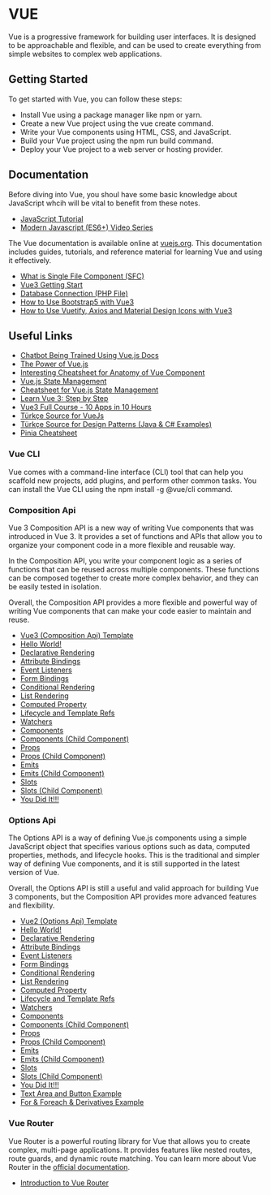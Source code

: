# VUE

Vue is a progressive framework for building user interfaces. It is designed to be approachable and flexible, and can be used to create everything from simple websites to complex web applications.

## Getting Started

To get started with Vue, you can follow these steps:

- Install Vue using a package manager like npm or yarn.
- Create a new Vue project using the vue create command.
- Write your Vue components using HTML, CSS, and JavaScript.
- Build your Vue project using the npm run build command.
- Deploy your Vue project to a web server or hosting provider.

## Documentation

Before diving into Vue, you shoul have some basic knowledge about JavaScript whcih will be vital to benefit from these notes.

- [JavaScript Tutorial](https://www.koderhq.com/tutorial/javascript/)
- [Modern Javascript (ES6+) Video Series](https://www.youtube.com/watch?v=4ynLm0TaK1w&list=PLFAU47Id44XElZTM3G8S8YydhPbfAJ-N0)

The Vue documentation is available online at [vuejs.org](vuejs.org). This documentation includes guides, tutorials, and reference material for learning Vue and using it effectively.

- [What is Single File Component (SFC)](./single.file.components.md)
- [Vue3 Getting Start](./vue3.md)
- [Database Connection (PHP File)](./db.connection.php)
- [How to Use Bootstrap5 with Vue3](./using.bootstrap5.with.vue3.md)
- [How to Use Vuetify, Axios and Material Design Icons with Vue3](./using.vuetify.axios.and.mdi.with.vue3.md)

## Useful Links

- [Chatbot Being Trained Using Vue.js Docs](https://chatthing.ai/bots/a2625c1a-8012-42dc-b87d-10e3f0196306)
- [The Power of Vue.js](https://www.addwebsolution.com/blog/vuejs-frontend-development)
- [Interesting Cheatsheet for Anatomy of Vue Component](https://miro.medium.com/v2/resize:fit:1200/1*C4A0g1KYpa_olbSJcxAEBA.png)
- [Vue.js State Management](https://icarusgk.hashnode.dev/state-management-in-vue-3)
- [Cheatsheet for Vue.js State Management](https://pbs.twimg.com/media/F0e5OsoWAAEMqnm?format=jpg&name=medium)
- [Learn Vue 3: Step by Step](https://laracasts.com/series/learn-vue-3-step-by-step)
- [Vue3 Full Course - 10 Apps in 10 Hours](https://morioh.com/p/e60283635986?f=5c21fb01c16e2556b555ab32)
- [Türkçe Source for VueJs](https://medium.com/kocsistem/vue-js-t%C3%BCrk%C3%A7e-kaynak-cbb1d0d73490)
- [Türkçe Source for Design Patterns (Java & C# Examples)](https://github.com/yusufyilmazfr/tasarim-desenleri-turkce-kaynak)
- [Pinia Cheatsheet](https://pbs.twimg.com/media/FrgsHvqWcAEN9Ka?format=jpg&name=900x900)

### Vue CLI

Vue comes with a command-line interface (CLI) tool that can help you scaffold new projects, add plugins, and perform other common tasks. You can install the Vue CLI using the npm install -g @vue/cli command.

### Composition Api

Vue 3 Composition API is a new way of writing Vue components that was introduced in Vue 3. It provides a set of functions and APIs that allow you to organize your component code in a more flexible and reusable way.

In the Composition API, you write your component logic as a series of functions that can be reused across multiple components. These functions can be composed together to create more complex behavior, and they can be easily tested in isolation.

Overall, the Composition API provides a more flexible and powerful way of writing Vue components that can make your code easier to maintain and reuse.

- [Vue3 (Composition Api) Template](./composition.api/00.vue3.template.vue)
- [Hello World!](./composition.api/01.hello.world.vue)
- [Declarative Rendering](./composition.api/02.declarative.rendering.vue)
- [Attribute Bindings](./composition.api/03.attribute.bindings.vue)
- [Event Listeners](./composition.api/04.event.listeners.vue)
- [Form Bindings](./composition.api/05.form.bindings.vue)
- [Conditional Rendering](./composition.api/06.conditional.rendering.vue)
- [List Rendering](./composition.api/07.list.rendering.vue)
- [Computed Property](./composition.api/08.computed.property.vue)
- [Lifecycle and Template Refs](./composition.api/09.lifecycle.and.template.refs.vue)
- [Watchers](./composition.api/10.watchers.vue)
- [Components](./composition.api/11.components.vue)
- [Components (Child Component)](./composition.api/11.child.comp.vue)
- [Props](./composition.api/12.props.vue)
- [Props (Child Component)](./composition.api/12.child.comp.vue)
- [Emits](./composition.api/13.emits.vue)
- [Emits (Child Component)](./composition.api/13.child.comp.vue)
- [Slots](./composition.api/14.slots.vue)
- [Slots (Child Component)](./composition.api/14.child.comp.vue)
- [You Did It!!!](./composition.api/15.you.did.it.vue)

### Options Api

The Options API is a way of defining Vue.js components using a simple JavaScript object that specifies various options such as data, computed properties, methods, and lifecycle hooks. This is the traditional and simpler way of defining Vue components, and it is still supported in the latest version of Vue.

Overall, the Options API is still a useful and valid approach for building Vue 3 components, but the Composition API provides more advanced features and flexibility.

- [Vue2 (Options Api) Template](./options.api/00.vue2.template.vue)
- [Hello World!](./options.api/01.hello.world.vue)
- [Declarative Rendering](./options.api/02.declarative.rendering.vue)
- [Attribute Bindings](./options.api/03.attribute.bindings.vue)
- [Event Listeners](./options.api/04.event.listeners.vue)
- [Form Bindings](./options.api/05.form.bindings.vue)
- [Conditional Rendering](./options.api/06.conditional.rendering.vue)
- [List Rendering](./options.api/07.list.rendering.vue)
- [Computed Property](./options.api/08.computed.property.vue)
- [Lifecycle and Template Refs](./options.api/09.lifecycle.and.template.refs.vue)
- [Watchers](./options.api/10.watchers.vue)
- [Components](./options.api/11.components.vue)
- [Components (Child Component)](./options.api/11.child.comp.vue)
- [Props](./options.api/12.props.vue)
- [Props (Child Component)](./options.api/12.child.comp.vue)
- [Emits](./options.api/13.emits.vue)
- [Emits (Child Component)](./options.api/13.child.comp.vue)
- [Slots](./options.api/14.slots.vue)
- [Slots (Child Component)](./options.api/14.child.comp.vue)
- [You Did It!!!](./options.api/15.you.did.it.vue)
- [Text Area and Button Example](./options.api/16.text.area.and.button.example.vue)
- [For & Foreach & Derivatives Example](./options.api/17.for.foreach.derivatives.vue)

### Vue Router

Vue Router is a powerful routing library for Vue that allows you to create complex, multi-page applications. It provides features like nested routes, route guards, and dynamic route matching. You can learn more about Vue Router in the [official documentation](https://router.vuejs.org/).

- [Introduction to Vue Router](./router/what.is.vue.router.md)
